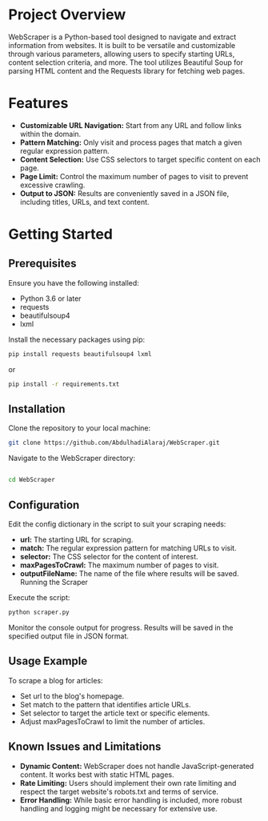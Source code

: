# Project Overview
WebScraper is a Python-based tool designed to navigate and extract information from websites. It is built to be versatile and customizable through various parameters, allowing users to specify starting URLs, content selection criteria, and more. The tool utilizes Beautiful Soup for parsing HTML content and the Requests library for fetching web pages.

# Features
- **Customizable URL Navigation:** Start from any URL and follow links within the domain.
- **Pattern Matching:** Only visit and process pages that match a given regular expression pattern.
- **Content Selection:** Use CSS selectors to target specific content on each page.
- **Page Limit:** Control the maximum number of pages to visit to prevent excessive crawling.
- **Output to JSON:** Results are conveniently saved in a JSON file, including titles, URLs, and text content.

# Getting Started

## Prerequisites
Ensure you have the following installed:

- Python 3.6 or later
- requests
- beautifulsoup4
- lxml

Install the necessary packages using pip:
``` bash
pip install requests beautifulsoup4 lxml
```
or
``` bash
pip install -r requirements.txt
```
## Installation

Clone the repository to your local machine:

```bash
git clone https://github.com/AbdulhadiAlaraj/WebScraper.git
```
Navigate to the WebScraper directory:
```bash

cd WebScraper
```

## Configuration

Edit the config dictionary in the script to suit your scraping needs:
- **url:** The starting URL for scraping.
- **match:** The regular expression pattern for matching URLs to visit.
- **selector:** The CSS selector for the content of interest.
- **maxPagesToCrawl:** The maximum number of pages to visit.
- **outputFileName:** The name of the file where results will be saved.
Running the Scraper

Execute the script:

```bash
python scraper.py
```

Monitor the console output for progress. Results will be saved in the specified output file in JSON format.

## Usage Example

To scrape a blog for articles:
- Set url to the blog's homepage.
- Set match to the pattern that identifies article URLs.
- Set selector to target the article text or specific elements.
- Adjust maxPagesToCrawl to limit the number of articles.

## Known Issues and Limitations
- **Dynamic Content:** WebScraper does not handle JavaScript-generated content. It works best with static HTML pages.
- **Rate Limiting:** Users should implement their own rate limiting and respect the target website's robots.txt and terms of service.
- **Error Handling:** While basic error handling is included, more robust handling and logging might be necessary for extensive use.

